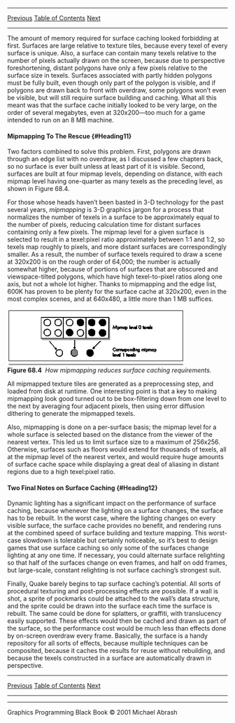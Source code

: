   ------------------------ --------------------------------- --------------------
  [Previous](68-03.html)   [Table of Contents](index.html)   [Next](69-01.html)
  ------------------------ --------------------------------- --------------------

The amount of memory required for surface caching looked forbidding at
first. Surfaces are large relative to texture tiles, because every texel
of every surface is unique. Also, a surface can contain many texels
relative to the number of pixels actually drawn on the screen, because
due to perspective foreshortening, distant polygons have only a few
pixels relative to the surface size in texels. Surfaces associated with
partly hidden polygons must be fully built, even though only part of the
polygon is visible, and if polygons are drawn back to front with
overdraw, some polygons won’t even be visible, but will still require
surface building and caching. What all this meant was that the surface
cache initially looked to be very large, on the order of several
megabytes, even at 320x200—too much for a game intended to run on an 8
MB machine.

#### Mipmapping To The Rescue {#Heading11}

Two factors combined to solve this problem. First, polygons are drawn
through an edge list with no overdraw, as I discussed a few chapters
back, so no surface is ever built unless at least part of it is visible.
Second, surfaces are built at four mipmap levels, depending on distance,
with each mipmap level having one-quarter as many texels as the
preceding level, as shown in Figure 68.4.

For those whose heads haven’t been basted in 3-D technology for the past
several years, *mipmapping* is 3-D graphics jargon for a process that
normalizes the number of texels in a surface to be approximately equal
to the number of pixels, reducing calculation time for distant surfaces
containing only a few pixels. The mipmap level for a given surface is
selected to result in a texel:pixel ratio approximately between 1:1 and
1:2, so texels map roughly to pixels, and more distant surfaces are
correspondingly smaller. As a result, the number of surface texels
required to draw a scene at 320x200 is on the rough order of 64,000; the
number is actually somewhat higher, because of portions of surfaces that
are obscured and viewspace-tilted polygons, which have high
texel-to-pixel ratios along one axis, but not a whole lot higher. Thanks
to mipmapping and the edge list, 600K has proven to be plenty for the
surface cache at 320x200, even in the most complex scenes, and at
640x480, a little more than 1 MB suffices.

![](images/68-04.jpg)\
 **Figure 68.4**  *How mipmapping reduces surface caching requirements.*

All mipmapped texture tiles are generated as a preprocessing step, and
loaded from disk at runtime. One interesting point is that a key to
making mipmapping look good turned out to be box-filtering down from one
level to the next by averaging four adjacent pixels, then using error
diffusion dithering to generate the mipmapped texels.

Also, mipmapping is done on a per-surface basis; the mipmap level for a
whole surface is selected based on the distance from the viewer of the
nearest vertex. This led us to limit surface size to a maximum of
256x256. Otherwise, surfaces such as floors would extend for thousands
of texels, all at the mipmap level of the nearest vertex, and would
require huge amounts of surface cache space while displaying a great
deal of aliasing in distant regions due to a high texel:pixel ratio.

#### Two Final Notes on Surface Caching {#Heading12}

Dynamic lighting has a significant impact on the performance of surface
caching, because whenever the lighting on a surface changes, the surface
has to be rebuilt. In the worst case, where the lighting changes on
every visible surface, the surface cache provides no benefit, and
rendering runs at the combined speed of surface building and texture
mapping. This worst-case slowdown is tolerable but certainly noticeable,
so it’s best to design games that use surface caching so only some of
the surfaces change lighting at any one time. If necessary, you could
alternate surface relighting so that half of the surfaces change on even
frames, and half on odd frames, but large-scale, constant relighting is
not surface caching’s strongest suit.

Finally, Quake barely begins to tap surface caching’s potential. All
sorts of procedural texturing and post-processing effects are possible.
If a wall is shot, a sprite of pockmarks could be attached to the wall’s
data structure, and the sprite could be drawn into the surface each time
the surface is rebuilt. The same could be done for splatters, or
graffiti, with translucency easily supported. These effects would then
be cached and drawn as part of the surface, so the performance cost
would be much less than effects done by on-screen overdraw every frame.
Basically, the surface is a handy repository for all sorts of effects,
because multiple techniques can be composited, because it caches the
results for reuse without rebuilding, and because the texels constructed
in a surface are automatically drawn in perspective.

  ------------------------ --------------------------------- --------------------
  [Previous](68-03.html)   [Table of Contents](index.html)   [Next](69-01.html)
  ------------------------ --------------------------------- --------------------

* * * * *

Graphics Programming Black Book © 2001 Michael Abrash
